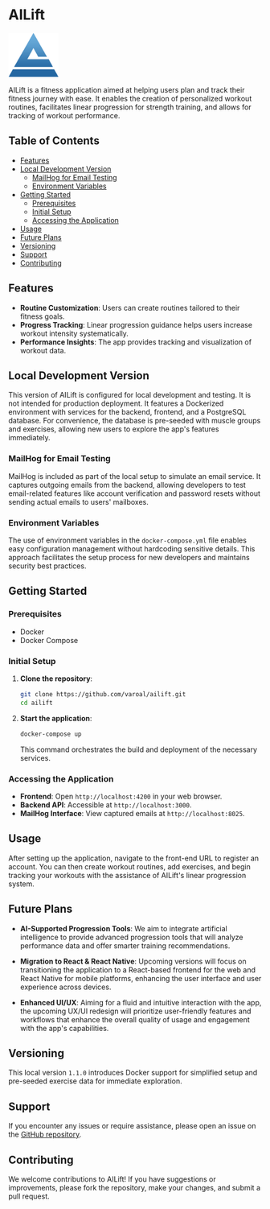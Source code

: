# AILift

<img src="frontend/src/assets/images/ailift-logo.png" alt="AILift Logo" width="100"/>

AILift is a fitness application aimed at helping users plan and track their fitness journey with ease. It enables the creation of personalized workout routines, facilitates linear progression for strength training, and allows for tracking of workout performance.

## Table of Contents

- [Features](#features)
- [Local Development Version](#local-development-version)
  - [MailHog for Email Testing](#mailhog-for-email-testing)
  - [Environment Variables](#environment-variables)
- [Getting Started](#getting-started)
  - [Prerequisites](#prerequisites)
  - [Initial Setup](#initial-setup)
  - [Accessing the Application](#accessing-the-application)
- [Usage](#usage)
- [Future Plans](#future-plans)
- [Versioning](#versioning)
- [Support](#support)
- [Contributing](#contributing)

## Features

- **Routine Customization**: Users can create routines tailored to their fitness goals.
- **Progress Tracking**: Linear progression guidance helps users increase workout intensity systematically.
- **Performance Insights**: The app provides tracking and visualization of workout data.

## Local Development Version

This version of AILift is configured for local development and testing. It is not intended for production deployment. It features a Dockerized environment with services for the backend, frontend, and a PostgreSQL database. For convenience, the database is pre-seeded with muscle groups and exercises, allowing new users to explore the app's features immediately.

### MailHog for Email Testing

MailHog is included as part of the local setup to simulate an email service. It captures outgoing emails from the backend, allowing developers to test email-related features like account verification and password resets without sending actual emails to users' mailboxes.

### Environment Variables

The use of environment variables in the `docker-compose.yml` file enables easy configuration management without hardcoding sensitive details. This approach facilitates the setup process for new developers and maintains security best practices.

## Getting Started

### Prerequisites

- Docker
- Docker Compose

### Initial Setup

1. **Clone the repository**:

    ```sh
    git clone https://github.com/varoal/ailift.git
    cd ailift
    ```

2. **Start the application**:

    ```sh
    docker-compose up
    ```

    This command orchestrates the build and deployment of the necessary services.

### Accessing the Application

- **Frontend**: Open `http://localhost:4200` in your web browser.
- **Backend API**: Accessible at `http://localhost:3000`.
- **MailHog Interface**: View captured emails at `http://localhost:8025`.

## Usage

After setting up the application, navigate to the front-end URL to register an account. You can then create workout routines, add exercises, and begin tracking your workouts with the assistance of AILift's linear progression system.

## Future Plans

- **AI-Supported Progression Tools**: We aim to integrate artificial intelligence to provide advanced progression tools that will analyze performance data and offer smarter training recommendations.

- **Migration to React & React Native**: Upcoming versions will focus on transitioning the application to a React-based frontend for the web and React Native for mobile platforms, enhancing the user interface and user experience across devices.

- **Enhanced UI/UX**: Aiming for a fluid and intuitive interaction with the app, the upcoming UX/UI redesign will prioritize user-friendly features and workflows that enhance the overall quality of usage and engagement with the app's capabilities.

## Versioning

This local version `1.1.0` introduces Docker support for simplified setup and pre-seeded exercise data for immediate exploration.

## Support

If you encounter any issues or require assistance, please open an issue on the [GitHub repository](https://github.com/varoal/ailift/issues).

## Contributing

We welcome contributions to AILift! If you have suggestions or improvements, please fork the repository, make your changes, and submit a pull request.

